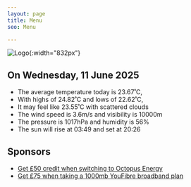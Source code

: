 ```yaml
---
layout: page
title: Menu
seo: Menu

---
```


![Logo](/images/logo.jpg){:width="832px"}

<!-- weather_marker starts -->
## On Wednesday, 11 June 2025

- The average temperature today is 23.67˚C,
- With highs of 24.82˚C and lows of 22.62˚C,
- It may feel like 23.55˚C with scattered clouds
- The wind speed is 3.6m/s and visibility is 10000m
- The pressure is 1017hPa and humidity is 56%
- The sun will rise at 03:49 and set at 20:26

<!-- weather_marker ends -->

## Sponsors

- [Get £50 credit when switching to Octopus Energy](https://bit.ly/3oD1nnS)
- [Get £75 when taking a 1000mb YouFibre broadband plan](https://aklam.io/91zWhU?)
